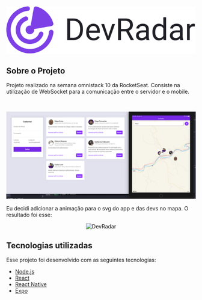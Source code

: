 

<!-- PROJECT LOGO -->

<br />
<p align="center">
  <img src=".github/devradar.svg">
</p>

<!-- ABOUT THE PROJECT -->

## Sobre o Projeto

Projeto realizado na semana omnistack 10 da RocketSeat. Consiste na utilização de WebSocket para a comunicação entre o servidor e o mobile. 

<br />
<p align="center">
  <img alt="DevRadar" src=".github/devradar.png" />
</p>

<p>
Eu decidi adicionar a animação para o svg do app e das devs no mapa. O resultado foi esse:
</p>

<p align="center">
  <img alt="DevRadar" src=".github/devradar-animated.gif" />
</p>

## Tecnologias utilizadas

Esse projeto foi desenvolvido com as seguintes tecnologias:

- [Node.js](https://nodejs.org/en/)
- [React](https://reactjs.org)
- [React Native](https://facebook.github.io/react-native/)
- [Expo](https://expo.io/)

